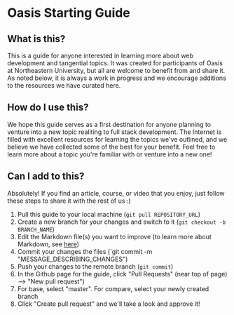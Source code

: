 # Oasis Starting Guide

## What is this?
This is a guide for anyone interested in learning more about web development and tangential topics. It was created for participants of Oasis at Northeastern University, but all are welcome to benefit from and share it. As noted below, it is always a work in progress and we encourage additions to the resources we have curated here.

## How do I use this?
We hope this guide serves as a first destination for anyone planning to venture into a new topic realiting to full stack development. The Internet is filled with excellent resources for learning the topics we've outlined, and we believe we have collected some of the best for your benefit. Feel free to learn more about a topic you're familiar with or venture into a new one!

## Can I add to this?
Absolutely! If you find an article, course, or video that you enjoy, just follow these steps to share it with the rest of us :)

1. Pull this guide to your local machine (`git pull REPOSITORY_URL`)
2. Create a new branch for your changes and switch to it (`git checkout -b BRANCH_NAME`)
2. Edit the Markdown file(s) you want to improve (to learn more about Markdown, see [here](https://guides.github.com/features/mastering-markdown/))
3. Commit your changes the files (`git commit -m "MESSAGE_DESCRIBING_CHANGES")
4. Push your changes to the remote branch (`git commit`)
5. In the Github page for the guide, click "Pull Requests" (near top of page) --> "New pull request")
6. For base, select "master". For compare, select your newly created branch
7. Click "Create pull request" and we'll take a look and approve it!